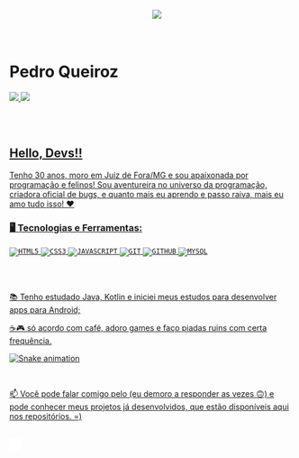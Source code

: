  <img align="right" width="250px" style="margin-top:-20px" src="https://avatars.githubusercontent.com/u/123014853?v=4">
</br>
</br>
<div>
 <h1 align="left">Pedro Queiroz</h1>
<div>
   <a href="https://github.com/PedroHLZ">
    <p>
   <img height="150em" src="https://github-readme-stats.vercel.app/api?username=PedroHLZ&show_icons=true&theme=transparent&include_all_commits=true&count_private=true"/>
     
   <img height="150em" src="https://github-readme-stats.vercel.app/api/top-langs/?username=PedroHLZ&layout=compact&langs_count=6&theme=transparent"/>
     </p>

</div>

</div>





</br>
</br>

## Hello, Devs!!

Tenho 30 anos, moro em Juiz de Fora/MG e sou apaixonada por programação e felinos! Sou aventureira no universo da programação, criadora oficial de bugs, e quanto mais eu aprendo e passo raiva, mais eu amo tudo isso!  ❤



### 🖥️ Tecnologias e Ferramentas: 

<code><img width="40px" src="https://cdn.jsdelivr.net/gh/devicons/devicon/icons/html5/html5-original-wordmark.svg" title = "HTML5"/></code>
<code><img width="40px" src="https://cdn.jsdelivr.net/gh/devicons/devicon/icons/css3/css3-original-wordmark.svg" title = "CSS3"/></code>
<code><img width="40px" src="https://cdn.jsdelivr.net/gh/devicons/devicon/icons/javascript/javascript-original.svg" title = "JAVASCRIPT"/></code>
<code><img width="40px" src="https://cdn.jsdelivr.net/gh/devicons/devicon/icons/git/git-original.svg" title = "GIT"/></code>
<code><img width="40px" src="https://cdn.jsdelivr.net/gh/devicons/devicon/icons/github/github-original.svg" title = "GITHUB"/></code>
<code><img width="40px" src="https://cdn.jsdelivr.net/gh/devicons/devicon/icons/mysql/mysql-original.svg" title = "MYSQL"/></code>



</br>
</br>
<div display="inline-block">
 <p align="left">📚 Tenho estudado Java, Kotlin e iniciei meus estudos para desenvolver apps para Android;</p>
 <p align="left">☕🎮 só acordo com café, adoro games e faço piadas ruins com certa frequência.</p>
</div>

  ![Snake animation](https://github.com/PedroHLZ/pedrohlz/blob/output/github-contribution-grid-snake.svg)

</br>

📫 Você pode falar comigo pelo (eu demoro a responder as vezes 🙃) e pode conhecer meus projetos já desenvolvidos, que estão disponíveis aqui nos repositórios. =)

</br>
<a href="" target="_blank"><img align="left" alt="LinkedIn" width="22px" src="https://github.com/Aakarsh-B/trying-repos/blob/master/linkedin.svg" />

##
